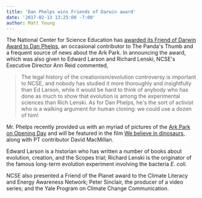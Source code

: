 ```yaml
---
title: 'Dan Phelps wins Friends of Darwin award'
date: '2017-02-13 13:25:00 -7:00'
author: Matt Young
---
```

 
The National Center for Science Education has <a href="https://ncse.com/news/2017/02/friend-darwin-friend-planet-awards-2017-0018458">awarded its Friend of Darwin Award to Dan Phelps</a>, an occasional contributor to The Panda's Thumb and a frequent source of news about the Ark Park. In announcing the award, which was also given to Edward Larson and Richard Lenski, NCSE's Executive Director Ann Reid commented,

>The legal history of the creationism/evolution controversy is important to NCSE, and nobody has studied it more thoroughly and insightfully than Ed Larson, while it would be hard to think of anybody who has done as much to show that evolution is among the experimental sciences than Rich Lenski. As for Dan Phelps, he's the sort of activist who is a walking argument for human cloning: we could use a dozen of him!

Mr. Phelps recently provided us with an myriad of pictures of the <a href="https://pandasthumb.org/archives/2016/07/ark-park-on-ope.html">Ark Park on Opening Day</a> and will be featured in the film <a href="https://pandasthumb.org/archives/2016/12/we-believe-in-dinosaurs.html">We believe in dinosaurs</a>, along with PT contributor David MacMillan.

Edward Larson is a historian who has written a number of books about evolution, creation, and the Scopes trial; Richard Lenski is the originator of the famous long-term evolution experiment involving the bacteria *E. coli*.

NCSE also presented a Friend of the Planet award to the Climate Literacy and Energy Awareness Network; Peter Sinclair, the producer of a video series; and the Yale Program on Climate Change Communication.
